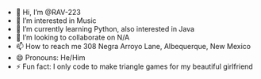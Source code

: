 - 👋 Hi, I’m @RAV-223
- 👀 I’m interested in Music
- 🌱 I’m currently learning Python, also interested in Java
- 💞️ I’m looking to collaborate on N/A
- 📫 How to reach me 308 Negra Arroyo Lane, Albequerque, New Mexico
- 😄 Pronouns: He/Him 
- ⚡ Fun fact: I only code to make triangle games for my beautiful girlfriend

<!---
RAV-223/RAV-223 is a ✨ special ✨ repository because its `README.md` (this file) appears on your GitHub profile.
You can click the Preview link to take a look at your changes.
--->
